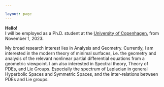 ```yaml
---

layout: page
---
```



**Hello!** <br>
I will be employed as a Ph.D. student at the [University of Copenhagen](https://geotop.math.ku.dk), from November 1, 2023. <br>


My broad research interest lies in Analysis and Geometry. Currently, I am interested in the modern theory of minimal surfaces, i.e. the geometry and analysis of the relevant nonlinear partial differential equations from a geometric viewpoint. I am also interested in Spectral theory,
Theory of PDEs, and Lie Groups. Especially the spectrum of Laplacian in general Hyperbolic Spaces and Symmetric Spaces, and the inter-relations between PDEs and Lie groups. 





